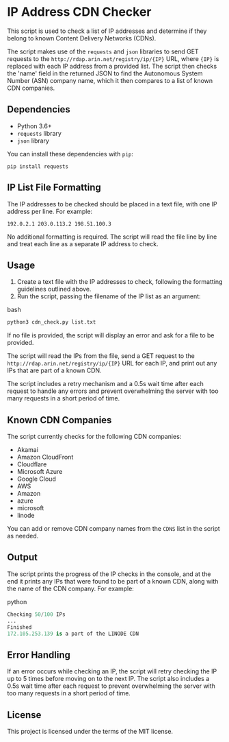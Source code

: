 IP Address CDN Checker
======================

This script is used to check a list of IP addresses and determine if they belong to known Content Delivery Networks (CDNs).

The script makes use of the `requests` and `json` libraries to send GET requests to the `http://rdap.arin.net/registry/ip/{IP}` URL, where `{IP}` is replaced with each IP address from a provided list. The script then checks the 'name' field in the returned JSON to find the Autonomous System Number (ASN) company name, which it then compares to a list of known CDN companies.

Dependencies
------------

*   Python 3.6+
*   `requests` library
*   `json` library

You can install these dependencies with `pip`:

`pip install requests`

IP List File Formatting
-----------------------

The IP addresses to be checked should be placed in a text file, with one IP address per line. For example:

`192.0.2.1 203.0.113.2 198.51.100.3`

No additional formatting is required. The script will read the file line by line and treat each line as a separate IP address to check.

Usage
-----

1.  Create a text file with the IP addresses to check, following the formatting guidelines outlined above.
2.  Run the script, passing the filename of the IP list as an argument:

bash

```bash
python3 cdn_check.py list.txt
```

If no file is provided, the script will display an error and ask for a file to be provided.

The script will read the IPs from the file, send a GET request to the `http://rdap.arin.net/registry/ip/{IP}` URL for each IP, and print out any IPs that are part of a known CDN.

The script includes a retry mechanism and a 0.5s wait time after each request to handle any errors and prevent overwhelming the server with too many requests in a short period of time.

Known CDN Companies
-------------------

The script currently checks for the following CDN companies:

*   Akamai
*   Amazon CloudFront
*   Cloudflare
*   Microsoft Azure
*   Google Cloud
*   AWS
*   Amazon
*   azure
*   microsoft
*   linode

You can add or remove CDN company names from the `CDNS` list in the script as needed.

Output
------

The script prints the progress of the IP checks in the console, and at the end it prints any IPs that were found to be part of a known CDN, along with the name of the CDN company. For example:

python

```python
Checking 50/100 IPs
...
Finished
172.105.253.139 is a part of the LINODE CDN
```

Error Handling
--------------

If an error occurs while checking an IP, the script will retry checking the IP up to 5 times before moving on to the next IP. The script also includes a 0.5s wait time after each request to prevent overwhelming the server with too many requests in a short period of time.

License
-------

This project is licensed under the terms of the MIT license.
